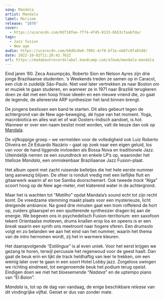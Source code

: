 ```yaml
---
song: Mandala
artist: Mandala
label: Morisom
release: "1976"
cover:
  - https://ucarecdn.com/0df10fee-7f74-4f45-8133-6b53cfaabfda/
tags:
  - Jazz fusion
  - New age
audio: https://ucarecdn.com/b8d6c0e6-7901-4cf8-bf1e-eb87c8fa0148/
date: 2022-10-02T11:20:42.762Z
url: https://madaboutrecordslabel.bandcamp.com/album/mandala-mandala
---
```

Eind jaren ’60. Zeca Assumpção, Roberto Sion en Nelson Ayres zijn drie jonge Braziliaanse studenten. ‘s Weekends treden ze samen op in Caracol, een club in zuidelijk São-Paulo. Niet veel later vertrekken ze naar Boston om er muziek te gaan studeren, en wanneer ze in 1971 naar Brazilië terugkeren doen ze dat met een hoop frisse ideeën en een nieuwe vriend die, zo gaat de legende, de allereerste ARP synthesizer het land binnen brengt.

De jongens beslissen een band te starten. Dit alles gebeurt tegen de achtergrond van de New age-beweging, dé hype van het moment. Yoga, macrobiotica en alles wat iet of wat Oosters-Indisch aandoet, is *hot*. Wanneer er over een naam beslist moet worden, valt de keuze dan ook op [Mandala](https://nl.wikipedia.org/wiki/Mandala).

De vijfkoppige groep – we vermelden voor de volledigheid ook Luiz Roberto Oliveira en Zé Eduardo Nazário – gaat op zoek naar een eigen geluid, los van voor de hand liggende invloeden als Bossa Nova en traditionele Jazz. Uiteindelijk nemen ze een *soundtrack* en enkele LP’s op, waaronder het titelloze *Mandala*, een onmiskenbaar Braziliaanse Jazz Fusion-plaat.

Het album opent met zacht ruisende belletjes die het hele eerste nummer lang aanwezig blijven. De sfeer is ronduit vredig met een lieflijke fluit en gitaarwerk waarin af en toe Samba doorschemert. Ook tweede *track* “Alga” scoort hoog op de New age-meter, met klaterend water in de achtergrond.

Maar het is wachten tot “*Matilho*” opdat Mandala’s sound echt tot zijn recht komt. De vreedzame stemming maakt plaats voor een mysterieuze, licht dreigende ambiance. Na goed drie minuten gaat een trom roffelend de hort op, zuiders gitaarspel en een sputterende synthesizer dragen bij aan de energie. We begeven ons in psychedelisch Fusion-territorium: een saxofoon tekent Orientaalse motieven, drums knallen erop los en opeens is er een *break* waarin een synth ons meetroont naar hogere sferen. Een drumsolo volgt en zo belanden we aan het eind van het nummer, waarin het thema van de intro hernomen wordt, zij het in warmere kleuren.

Het daaropvolgende “*Estilingue*” is al even uniek. Voor het eerst krijgen we gezang te horen, terwijl percussie het regenwoud voor de geest haalt. Dan gaat de beuk erin en lijkt de track heldhaftig van leer te trekken, om een weinig later over te gaan in een soort Hotel Lobby jazz. Zorgeloos swingen we richting eindmeet, tot eergenoemde beuk het podium terug opeist. Eindigen doen we met het bloesemende “*Nadava*” en de uptempo piano van “El *Baion*”.

*Mandala* is, tot op de dag van vandaag, de enige beschikbare *release* van dit vindingrijke vijftal. Geniet er dus van zonder mate.